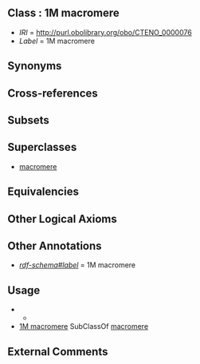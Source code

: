 
## Class : 1M macromere

 * *IRI* = http://purl.obolibrary.org/obo/CTENO_0000076
 * *Label* = 1M macromere

## Synonyms


## Cross-references


## Subsets


## Superclasses

 * [macromere](../../CTENO/75/CTENO_0000075.md)

## Equivalencies


## Other Logical Axioms


## Other Annotations

 * *[rdf-schema#label](../../el/rdf-schema#label.md)* = 1M macromere

## Usage

 * -
 * [1M macromere](../../CTENO/76/CTENO_0000076.md) SubClassOf [macromere](../../CTENO/75/CTENO_0000075.md)

## External Comments

